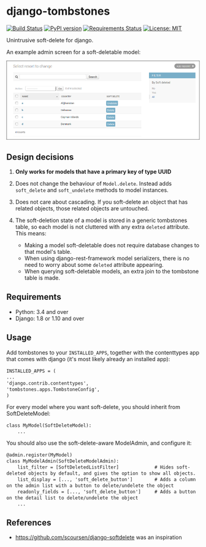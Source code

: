 django-tombstones
=================

[![Build Status](https://travis-ci.org/skioo/django-tombstones.svg?branch=master)](https://travis-ci.org/skioo/django-tombstones)
[![PyPI version](https://badge.fury.io/py/django-tombstones.svg)](https://badge.fury.io/py/django-tombstones)
[![Requirements Status](https://requires.io/github/skioo/django-tombstones/requirements.svg?branch=master)](https://requires.io/github/skioo/django-tombstones/requirements/?branch=master)
[![License: MIT](https://img.shields.io/badge/License-MIT-yellow.svg)](https://opensource.org/licenses/MIT)


Unintrusive soft-delete for django.


An example admin screen for a soft-deletable model:

![Example admin](docs/soft_delete_admin.png)


Design decisions
----------------

1) **Only works for models that have a primary key of type UUID**

2) Does not change the behaviour of `Model.delete`. Instead adds `soft_delete` and `soft_undelete` methods to model instances.

3) Does not care about cascading. If you soft-delete an object that has related objects, those related objects are untouched.

4) The soft-deletion state of a model is stored in a generic tombstones table, so each model is not cluttered with any extra `deleted` attribute.
This means:
    * Making a model soft-deletable does not require database changes to that model's table.
    * When using django-rest-framework model serializers, there is no need to worry about some `deleted` attribute appearing.
    * When querying soft-deletable models, an extra join to the tombstone table is made.


Requirements
------------

* Python: 3.4 and over
* Django: 1.8 or 1.10 and over


Usage
-----

Add tombstones to your `INSTALLED_APPS`, together with the contenttypes app  that comes with django
(it's most likely already an installed app):

    INSTALLED_APPS = (
    ...
    'django.contrib.contenttypes',
    'tombstones.apps.TombstoneConfig',
    )


For every model where you want soft-delete, you should inherit from SoftDeleteModel:

    class MyModel(SoftDeleteModel):
        ...

You should also use the soft-delete-aware ModelAdmin, and configure it:

    @admin.register(MyModel)
    class MyModelAdmin(SoftDeleteModelAdmin):
        list_filter = [SoftDeletedListFilter]             # Hides soft-deleted objects by default, and gives the option to show all objects.
        list_display = [..., 'soft_delete_button']        # Adds a column on the admin list with a button to delete/undelete the object
        readonly_fields = [..., 'soft_delete_button']     # Adds a button on the detail list to delete/undelete the object
        ...


References
----------
- https://github.com/scoursen/django-softdelete was an inspiration


